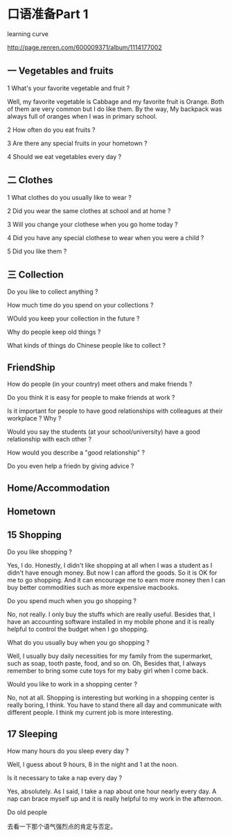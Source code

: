 # 口语准备Part 1

learning curve

http://page.renren.com/600009371/album/1114177002

## 一 Vegetables and fruits
1 What's your favorite vegetable and fruit ?

Well, my favorite vegetable is Cabbage and my favorite fruit is Orange. Both of them are very common but I do like them. By the way, My backpack was always full of oranges when I was in primary school.

2 How often do you eat fruits ?

3 Are there any special fruits in your hometown ?


4 Should we eat vegetables every day ?

## 二 Clothes

1 What clothes do you usually like to wear ?

2 Did you wear the same clothes at school and at home ?

3 Will you change your clothese when you go home today ?

4 Did you have any special clothese to wear when you were a child ?

5 Did you like them ?

## 三 Collection

Do you like to collect anything ?

How much time do you spend on your collections ?

WOuld you keep your collection in the future ?

Why do people keep old things ?

What kinds of things do Chinese people like to collect ?

## FriendShip
How do people (in your country) meet others and make friends ?

Do you think it is easy for people to make friends at work ?

Is it important for people to have good relationships with colleagues at their workplace ? Why ?

Would you say the students (at your school/university) have a good relationship with each other ?

How would you describe a "good relationship" ?

Do you even help a friedn by giving advice ?

## Home/Accommodation


## Hometown

## 15 Shopping

Do you like shopping ?

Yes, I do. Honestly, I didn't like shopping at all when I was a student as I didn't have enough money. But now I can afford the goods. So it is OK for me to go shopping. And it can encourage me to earn more money then I can buy better commodities such as more expensive macbooks.

Do you spend much when you go shopping ?

No, not really. I only buy the stuffs which are really useful. Besides that, I have an accounting software installed in my mobile phone and it is really helpful to control the budget when I go shopping.

What do you usually buy when you go shopping ?

Well, I usually buy daily necessities for my family from the supermarket, such as soap, tooth paste, food, and so on. Oh, Besides that, I always remember to bring some cute toys for my baby girl when I come back.

Would you like to work in a shopping center ?

No, not at all. Shopping is interesting but working in a shopping center is really boring, I think. You have to stand there all day and communicate with different people. I think my current job is more interesting. 



## 17 Sleeping 

How many hours do you sleep every day ?

Well, I guess about 9 hours, 8 in the night and 1 at the noon. 

Is it necessary to take a nap every day ?

Yes, absolutely. As I said, I take a nap about one hour nearly every day. A nap can brace myself up and it is really helpful to my work in the afternoon. 

Do old people 




去看一下那个语气强烈点的肯定与否定。


 

